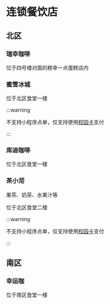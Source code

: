 # 连锁餐饮店

## 北区

### 瑞幸咖啡

位于四号楼对面的糕幸一点蛋糕店内

### 蜜雪冰城

位于北区食堂一楼

:::warning

不支持小程序点单，仅支持使用[校园卡](../../../enrollment/campus_card)支付

:::

### 库迪咖啡

位于北区食堂一楼

### 茶小沏

果茶、奶茶、水果汁等

位于北区食堂二楼

:::warning

不支持小程序点单，仅支持使用[校园卡](../../../enrollment/campus_card)支付

:::

## 南区

### 幸运咖

位于南区食堂一楼
